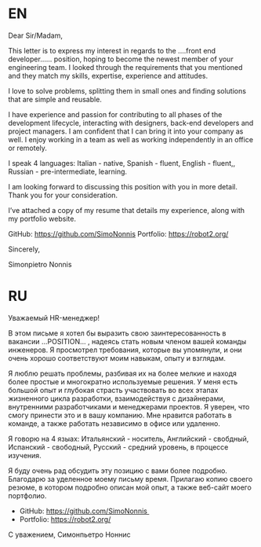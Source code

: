 # EN
Dear Sir/Madam,

This letter is to express my interest in regards to the ....front end developer...... position,
hoping to become the newest member of your engineering team.
I looked through the requirements that you mentioned and they match my skills, expertise, 
experience and attitudes. 

I love to solve problems, splitting them in small ones and finding solutions that are simple and reusable. 

I have experience and passion for contributing to all phases of the development lifecycle, 
interacting with designers, back-end developers and project managers. 
I am confident that I can bring it into your company as well.
I enjoy working in a team as well as working independently in an office or remotely.

I speak 4 languages:
Italian - native,
Spanish - fluent,
English - fluent,,
Russian - pre-intermediate, learning.

I am looking forward to discussing this position with you in more detail. 
Thank you for your consideration.

I’ve attached a copy of my resume that details my experience, along with my portfolio website.

GitHub:    https://github.com/SimoNonnis
Portfolio: https://robot2.org/

Sincerely,

Simonpietro Nonnis

# RU

Уважаемый HR-менеджер!

В этом письме я хотел бы выразить свою заинтересованность в вакансии ...POSITION... , надеясь стать новым членом вашей команды инженеров. 
Я просмотрел требования, которые вы упомянули, и они очень хорошо соответствуют моим навыкам, опыту и взглядам.

Я люблю решать проблемы, разбивая их на более мелкие и находя более простые и многократно используемые решения. 
У меня есть большой опыт и глубокая страсть участвовать во всех этапах жизненного цикла разработки, взаимодействуя с дизайнерами, внутренними разработчиками и менеджерами проектов. 
Я уверен, что смогу принести это и в вашу компанию. Мне нравится работать в команде, а также работать независимо в офисе или удаленно.

Я говорю на 4 языах:
Итальянский - носитель,
Английский - свобдный,
Испанский - свободный,
Русский - средний уровень, в процессе изучения. 

Я буду очень рад обсудить эту позицию с вами более подробно. Благодарю за уделенное моему письму время. 
Прилагаю копию своего резюме, в котором подробно описан мой опыт, а также веб-сайт моего портфолио.

* GitHub: https://github.com/SimoNonnis 
* Portfolio: https://robot2.org/

С уважением,
Симонпьетро Ноннис





